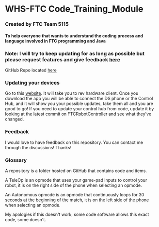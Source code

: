 # WHS-FTC Code_Training_Module

### Created by FTC Team 5115

#### To help everyone that wants to understand the coding process and language involved in FTC programming and Java

### Note: I will try to keep updating for as long as possible but please request features and give feedback [here](https://gramgra07.github.io/gg-web/)

GitHub Repo located [here](https://github.com/GramGra07/WHS-FTC-Code_Training_Module)

### Updating your devices

Go to this [website](https://docs.revrobotics.com/rev-hardware-client/getting-started/installation-instructions). It will take you to rev hardware client. Once you download the app you will be able to connect the DS phone or the Control Hub, and it will show you your possible updates, take them all and you are good to go! If you need to update your control hub from code, update it by looking at the latest commit on FTCRobotController and see what they've changed.

### Feedback 

I would love to have feedback on this repository. You can contact me through the discussions! Thanks!

### Glossary 

A repository is a folder hosted on GitHub that contains code and items.

A TeleOp is an opmode that uses your game-pad inputs to control your robot, it is on the right side of the phone when selecting an opmode.

An Autonomous opmode is an opmode that continuously loops for 30 seconds at the beginning of the match, it is on the left side of the phone when selecting an opmode.

My apologies if this doesn't work, some code software allows this exact code, some doesn't.
